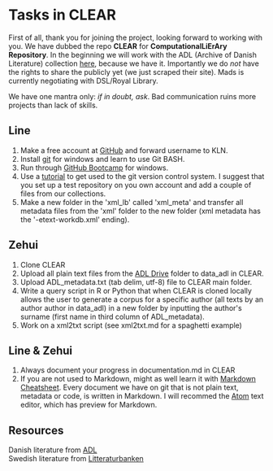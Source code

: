 # Tasks in CLEAR #

First of all, thank you for joining the project, looking forward to working with you. We have dubbed the repo **CLEAR** for **ComputationalLiErAry Repository**. In the beginning we will work with the ADL (Archive of Danish Literature) collection [here](https://drive.google.com/drive/folders/0B8ayHJtV5qOMWjQyVXlsd3pBT2c?usp=sharing), because we have it. Importantly we do *not* have the rights to share the publicly yet (we just scraped their site). Mads is currently negotiating with DSL/Royal Library.

We have one mantra only: *if in doubt, ask*. Bad communication ruins more projects than lack of skills.

## Line ##
1. Make a free account at [GitHub](https://github.com/) and forward username to KLN.   
2. Install [git](https://git-for-windows.github.io/) for windows and learn to use Git BASH.  
3. Run through [GitHub Bootcamp](https://help.github.com/articles/set-up-git/#platform-windows) for windows.  
4. Use a [tutorial](http://rogerdudler.github.io/git-guide/) to get used to the git version control system. I suggest that you set up a test repository on you own account and add a couple of files from our collections.   
5. Make a new folder in the 'xml_lb' called  'xml_meta' and transfer all metadata files from the 'xml' folder to the new folder (xml metadata has the '-etext-workdb.xml' ending).


## Zehui ##
1. Clone CLEAR  
2. Upload all plain text files from the [ADL Drive](https://drive.google.com/drive/folders/0B8ayHJtV5qOMWjQyVXlsd3pBT2c?usp=sharing) folder to data_adl in CLEAR.  
3. Upload ADL_metadata.txt (tab delim, utf-8) file to CLEAR main folder.  
4. Write a query script in R or Python that when CLEAR is cloned locally allows the user to generate a corpus for a specific author (all texts by an author author in data_adl) in a new folder by inputting the author's surname (first name in third column of ADL_metadata).
5. Work on a xml2txt script (see xml2txt.md for a spaghetti example) 

## Line & Zehui ##
1. Always document your progress in documentation.md in CLEAR
2. If you are not used to Markdown, might as well learn it with [Markdown Cheatsheet](https://github.com/adam-p/markdown-here/wiki/Markdown-Cheatsheet). Every document we have on git that is not plain text, metadata or code, is written in Markdown. I will recommed the [Atom](https://atom.io/) text editor, which has preview for Markdown.  

## Resources ##

Danish literature from [ADL](http://adl.dk/adl_pub/forside/cv/forside.xsql?nnoc=adl_pub)  
Swedish literature from [Litteraturbanken](http://litteraturbanken.se/#!/start)
